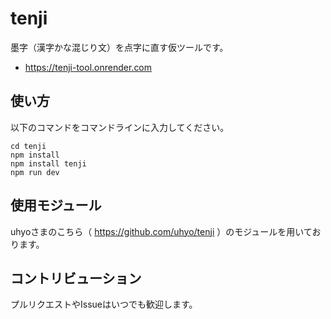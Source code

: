 # tenji
墨字（漢字かな混じり文）を点字に直す仮ツールです。

- https://tenji-tool.onrender.com

## 使い方
以下のコマンドをコマンドラインに入力してください。
```
cd tenji
npm install
npm install tenji
npm run dev
```

## 使用モジュール

uhyoさまのこちら（ https://github.com/uhyo/tenji ）のモジュールを用いております。

## コントリビューション
プルリクエストやIssueはいつでも歓迎します。

